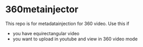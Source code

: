 # 360metainjector
This repo is for metadatainjection for 360 video.
Use this if
- you have equirectangular video
- you want to upload in youtube and view in 360 video mode
